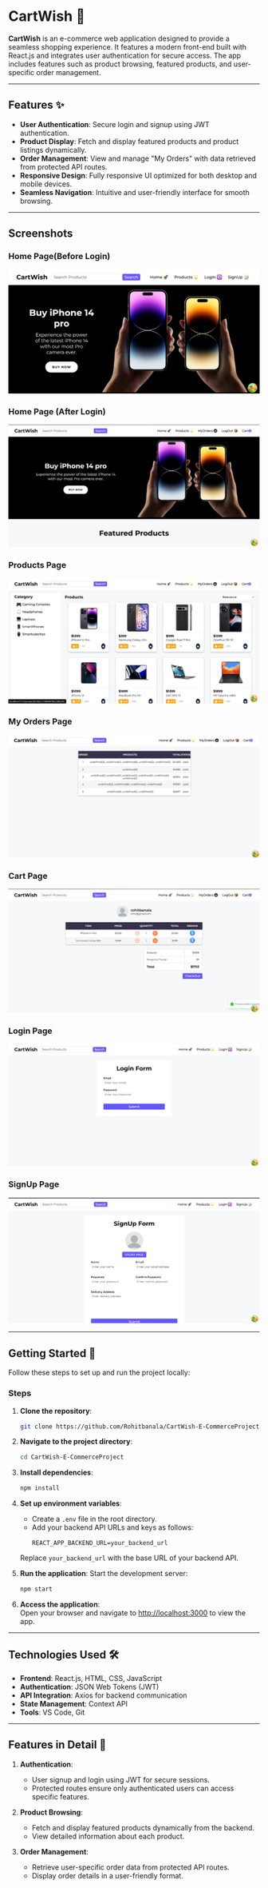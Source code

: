 
# CartWish 🛒

**CartWish** is an e-commerce web application designed to provide a seamless shopping experience. It features a modern front-end built with React.js and integrates user authentication for secure access. The app includes features such as product browsing, featured products, and user-specific order management.

---

## Features ✨

- **User Authentication**: Secure login and signup using JWT authentication.
- **Product Display**: Fetch and display featured products and product listings dynamically.
- **Order Management**: View and manage "My Orders" with data retrieved from protected API routes.
- **Responsive Design**: Fully responsive UI optimized for both desktop and mobile devices.
- **Seamless Navigation**: Intuitive and user-friendly interface for smooth browsing.

---
## Screenshots

### Home Page(Before Login)
![Home Page](https://github.com/Rohitbanala/CartWish-E-CommerceProject/blob/main/src/assets/screenshots/HomePage%20before%20Login.png)

### Home Page (After Login)
![Home Page](https://github.com/Rohitbanala/CartWish-E-CommerceProject/blob/main/src/assets/screenshots/homepage%20after%20login.png)

### Products Page
![Products Page](https://github.com/Rohitbanala/CartWish-E-CommerceProject/blob/main/src/assets/screenshots/products%20page.png)

### My Orders Page
![My Orders](https://github.com/Rohitbanala/CartWish-E-CommerceProject/blob/main/src/assets/screenshots/myorderpage.png)

### Cart Page
![Cart page](https://github.com/Rohitbanala/CartWish-E-CommerceProject/blob/main/src/assets/screenshots/cart%20page.png)

### Login Page
![Login](https://github.com/Rohitbanala/CartWish-E-CommerceProject/blob/main/src/assets/screenshots/login%20page.png)

### SignUp Page
![Sign Up](https://github.com/Rohitbanala/CartWish-E-CommerceProject/blob/main/src/assets/screenshots/signupPage.png)

---

## Getting Started 🚀

Follow these steps to set up and run the project locally:

### Steps
1. **Clone the repository**:
   ```bash
   git clone https://github.com/Rohitbanala/CartWish-E-CommerceProject.git
   ```

2. **Navigate to the project directory**:
   ```bash
   cd CartWish-E-CommerceProject
   ```

3. **Install dependencies**:
   ```bash
   npm install
   ```

4. **Set up environment variables**:
   - Create a `.env` file in the root directory.
   - Add your backend API URLs and keys as follows:
     ```env
     REACT_APP_BACKEND_URL=your_backend_url
     ```
   Replace `your_backend_url` with the base URL of your backend API.

5. **Run the application**:
   Start the development server:
   ```bash
   npm start
   ```

6. **Access the application**:  
   Open your browser and navigate to [http://localhost:3000](http://localhost:3000) to view the app.

---

## Technologies Used 🛠️

- **Frontend**: React.js, HTML, CSS, JavaScript
- **Authentication**: JSON Web Tokens (JWT)
- **API Integration**: Axios for backend communication
- **State Management**: Context API
- **Tools**: VS Code, Git

---

## Features in Detail 📝

1. **Authentication**:
   - User signup and login using JWT for secure sessions.
   - Protected routes ensure only authenticated users can access specific features.

2. **Product Browsing**:
   - Fetch and display featured products dynamically from the backend.
   - View detailed information about each product.

3. **Order Management**:
   - Retrieve user-specific order data from protected API routes.
   - Display order details in a user-friendly format.

